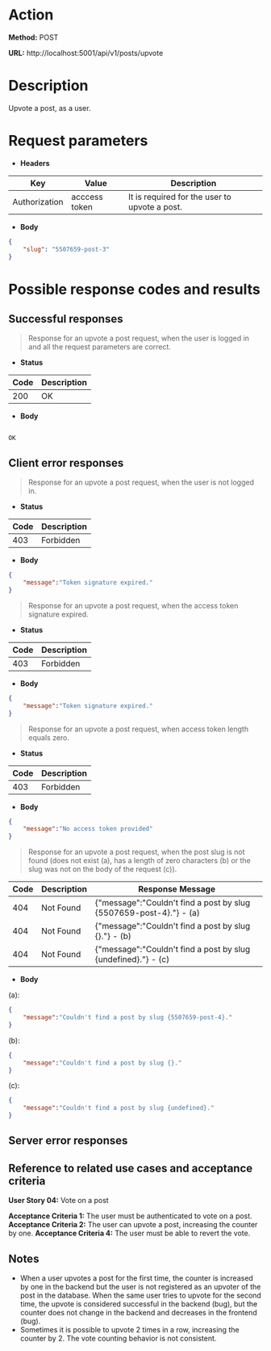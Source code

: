 # Action

**Method:** POST

**URL:** http://localhost:5001/api/v1/posts/upvote


# Description

Upvote a post, as a user.


# Request parameters

>
* **Headers**

| Key           | Value                            | Description          |
|-------------  |----------------------------------|----------------------|
| Authorization | acccess token                    | It is required for the user to upvote a post. |


* **Body**

```json
{   
    "slug": "5507659-post-3"
}
```


# Possible response codes and results


## Successful responses

>Response for an upvote a post request, when the user is logged in and all the request parameters are correct.
 
  
* **Status**

| Code   | Description           | 
|--------|-----------------------|
| 200    | OK                    |  


* **Body**

```text
  
OK

```

## Client error responses

>Response for an upvote a post request, when the user is not logged in.

* **Status**

| Code    | Description    | 
|---------|----------------|
| 403     | Forbidden      | 


* **Body**

```json
{   
    "message":"Token signature expired."
}
```

>Response for an upvote a post request, when the access token signature expired.

* **Status**

| Code    | Description    | 
|---------|----------------|
| 403     | Forbidden      | 


* **Body**

```json
{   
    "message":"Token signature expired."
}
```

>Response for an upvote a post request, when access token length equals zero.

* **Status**

| Code    | Description    | 
|---------|----------------|
| 403     | Forbidden      | 


* **Body**

```json
{   
    "message":"No access token provided"
}
```

>Response for an upvote a post request, when the post slug is not found (does not exist (a), has a length of zero characters (b) or the slug was not on the body of the request (c)).

| Code    | Description    | Response Message         |
|---------|----------------|--------------------------|
| 404     | Not Found      | {"message":"Couldn't find a post by slug {5507659-post-4}."} - (a) |
| 404     | Not Found      | {"message":"Couldn't find a post by slug {}."} - (b) |
| 404     | Not Found      | {"message":"Couldn't find a post by slug {undefined}."} - (c)  |


* **Body**

(a):
```json
{   
    "message":"Couldn't find a post by slug {5507659-post-4}."
}
```

(b):
```json
{   
    "message":"Couldn't find a post by slug {}."
}
```

(c):
```json
{   
    "message":"Couldn't find a post by slug {undefined}."
}
```

## Server error responses




## Reference to related use cases and acceptance criteria


**User Story 04:** Vote on a post

**Acceptance Criteria 1:** The user must be authenticated to vote on a post.
**Acceptance Criteria 2:** The user can upvote a post, increasing the counter by one.
**Acceptance Criteria 4:** The user must be able to revert the vote.


## Notes

* When a user upvotes a post for the first time, the counter is increased by one in the backend but the user is not registered as an upvoter of the post in the database. When the same user tries to upvote for the second time, the upvote is considered successful in the backend (bug), but the counter does not change in the backend and decreases in the frontend (bug). 
* Sometimes it is possible to upvote 2 times in a row, increasing the counter by 2. The vote counting behavior is not consistent.
